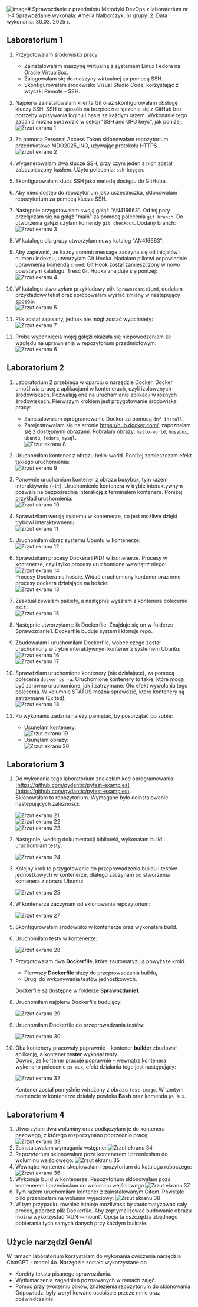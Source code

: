 ![image](https://github.com/user-attachments/assets/a61fed2f-0571-4b13-975e-6fa4ab3c0400)# Sprawozdanie z przedmiotu Metodyki DevOps z laboratorium nr 1-4
Sprawozdanie wykonała: Amelia Nalborczyk, nr grupy: 2.
Data wykonania: 30.03. 2025 r.
## Laboratorium 1  

1. Przygotowałam środowisko pracy  
   - Zainstalowałam maszynę wirtualną z systemem Linux Fedora na Oracle VirtualBox.  
   - Zalogowałam się do maszyny wirtualnej za pomocą SSH.  
   - Skonfigurowałam środowisko Visual Studio Code, korzystając z wtyczki Remote - SSH.  

2. Najpierw zainstalowałam klienta Git oraz skonfigurowałam obsługę kluczy SSH. SSH to sposób na bezpieczne łączenie się z GitHub bez potrzeby wpisywania loginu i hasła za każdym razem. Wykonanie tego zadania można sprawdzić w sekcji "SSH and GPG keys", jak poniżej:  
![Zrzut ekranu 1](screenshots/1.PNG)  

3. Za pomocą Personal Access Token sklonowałam repozytorium przedmiotowe MDO2025_INO, używając protokołu HTTPS.  
![Zrzut ekranu 2](screenshots/2.PNG)  

4. Wygenerowałam dwa klucze SSH, przy czym jeden z nich został zabezpieczony hasłem. Użyto polecenia: `ssh-keygen`.  

5. Skonfigurowałam klucz SSH jako metodę dostępu do GitHuba.  

6. Aby mieć dostęp do repozytorium jako uczestniczka, sklonowałam repozytorium za pomocą klucza SSH.  

7. Następnie przygotowałam swoją gałąź "AN416663". Od tej pory przełączam się na gałąź "main" za pomocą polecenia `git branch`. Do utworzenia gałęzi użyłam komendy `git checkout`. Dodany branch:  
![Zrzut ekranu 3](screenshots/3.PNG)  

8. W katalogu dla grupy utworzyłam nowy katalog "AN416663".  

9. Aby zapewnić, że każdy commit message zaczyna się od inicjałów i numeru indeksu, utworzyłam Git Hooka. Nadałam plikowi odpowiednie uprawnienia komendą `chmod`. Git Hook został zamieszczony w nowo powstałym katalogu. Treść Git Hooka znajduje się poniżej:  
![Zrzut ekranu 4](screenshots/4.PNG)  

10. W katalogu stworzyłam przykładowy plik `Sprawozdanie1.md`, dodałam przykładowy tekst oraz spróbowałam wysłać zmiany w następujący sposób:  
![Zrzut ekranu 5](screenshots/5.PNG)  

11. Plik został zapisany, jednak nie mógł zostać wypchnięty:  
![Zrzut ekranu 7](screenshots/7.PNG)  

13. Próba wypchnięcia mojej gałęzi okazała się niepowodzeniem ze względu na uprawnienia w repozytorium przedmiotowym:  
![Zrzut ekranu 6](screenshots/6.PNG)  

## Laboratorium 2  

1. Laboratorium 2 przebiega w oparciu o narzędzie Docker. Docker umożliwia pracę z aplikacjami w kontenerach, czyli izolowanych środowiskach. Pozwalają one na uruchamianie aplikacji w różnych środowiskach. Pierwszym krokiem jest przygotowanie środowiska pracy:  
   - Zainstalowałam oprogramowanie Docker za pomocą `dnf install`.  
   - Zarejestrowałam się na stronie https://hub.docker.com/, zapoznałam się z dostępnymi obrazami. Pobrałam obrazy: `hello-world`, `busybox`, `ubuntu`, `fedora`, `mysql`.  
![Zrzut ekranu 8](screenshots/8.PNG)  

2. Uruchomiłam kontener z obrazu hello-world. Poniżej zamieszczam efekt takiego uruchomienia:  
![Zrzut ekranu 9](screenshots/9.PNG)  

3. Ponownie uruchamiam kontener z obrazu busybox, tym razem interaktywnie (`-it`). Uruchomienie kontenera w trybie interaktywnym pozwala na bezpośrednią interakcję z terminalem kontenera. Poniżej przykład uruchomienia:  
![Zrzut ekranu 10](screenshots/10.PNG)  

4. Sprawdziłam wersję systemu w kontenerze, co jest możliwe dzięki trybowi interaktywnemu:  
![Zrzut ekranu 11](screenshots/11.PNG)  

5. Uruchomiłam obraz systemu Ubuntu w kontenerze:  
![Zrzut ekranu 12](screenshots/12.PNG)  

6. Sprawdziłam procesy Dockera i PID1 w kontenerze. Procesy w kontenerze, czyli tylko procesy uruchomione wewnątrz niego:  
![Zrzut ekranu 14](screenshots/14.PNG)  
Procesy Dockera na hoście. Widać uruchomiony kontener oraz inne procesy dockera działające na hoście:  
![Zrzut ekranu 13](screenshots/13.PNG)  

7. Zaaktualizowałam pakiety, a następnie wyszłam z kontenera polecenie `exit`:  
![Zrzut ekranu 15](screenshots/15.PNG)  

8. Następnie utworzyłam plik Dockerfile. Znajduje się on w folderze Sprawozdanie1. Dockerfile buduje system i klonuje repo.  

9. Zbudowałam i uruchomiłam Dockerfile, wobec czego został uruchomiony w trybie interaktywnym kontener z systemem Ubuntu:  
![Zrzut ekranu 16](screenshots/16.PNG)  
![Zrzut ekranu 17](screenshots/17.PNG)  

10. Sprawdziłam uruchomione kontenery (nie działające), za pomocą polecenia `docker ps -a`. Uruchomione kontenery to takie, które mogą być zarówno uruchomione, jak i zatrzymane. Oto efekt wywołania tego polecenia. W kolumnie STATUS można sprawdzić, które kontenery są zatrzymane (Exited).  
![Zrzut ekranu 18](screenshots/18.PNG)  

11. Po wykonaniu zadania należy pamiętać, by posprzątać po sobie:  
    - Usunęłam kontenery:  
![Zrzut ekranu 19](screenshots/19.PNG)  
    - Usunęłam obrazy:  
![Zrzut ekranu 20](screenshots/20.PNG)  
## Laboratorium 3  

1. Do wykonania tego laboratorium znalazłam kod oprogramowania: [https://github.com/pydantic/pytest-examples](https://github.com/pydantic/pytest-examples).  
   Sklonowałam to repozytorium. Wymagane było doinstalowanie następujących zależności:  

   ![Zrzut ekranu 21](screenshots/21.PNG)  
   ![Zrzut ekranu 22](screenshots/22.PNG)  
   ![Zrzut ekranu 23](screenshots/23.PNG)  

2. Następnie, według dokumentacji biblioteki, wykonałam build i uruchomiłam testy:  

   ![Zrzut ekranu 24](screenshots/24.PNG)  

3. Kolejny krok to przygotowanie do przeprowadzenia buildu i testów jednostkowych w kontenerze, dlatego zaczynam od stworzenia kontenera z obrazu Ubuntu:  

   ![Zrzut ekranu 25](screenshots/25.PNG)  

4. W kontenerze zaczynam od sklonowania repozytorium:  

   ![Zrzut ekranu 27](screenshots/27.PNG)  

5. Skonfigurowałam środowisko w kontenerze oraz wykonałam build.  

6. Uruchomiłam testy w kontenerze:  

   ![Zrzut ekranu 28](screenshots/28.PNG)  

7. Przygotowałam dwa **Dockerfile**, które zautomatyzują powyższe kroki.  
   - Pierwszy **Dockerfile** służy do przeprowadzania buildu,  
   - Drugi do wykonywania testów jednostkowych.  

   Dockerfile są dostępne w folderze **Sprawozdanie1**.  

8. Uruchomiłam najpierw Dockerfile budujący:  

   ![Zrzut ekranu 29](screenshots/29.PNG)  

9. Uruchomiłam Dockerfile do przeprowadzania testów:  

   ![Zrzut ekranu 30](screenshots/30.PNG)  

10. Oba kontenery pracowały poprawnie – kontener **builder** zbudował aplikację, a kontener **tester** wykonał testy.  
    Dowód, że kontener pracuje poprawnie – wewnątrz kontenera wykonano polecenie `ps aux`, efekt działania tego jest następujący:  

    ![Zrzut ekranu 32](screenshots/32.PNG)  

    Kontener został pomyślnie wdrożony z obrazu `test-image`. W tamtym momencie w kontenerze działały powłoka **Bash** oraz komenda `ps aux`.  

## Laboratorium 4
1. Utworzyłam dwa woluminy oraz podłączyłam je do kontenera bazowego, z którego rozpoczynano poprzednio pracę:
![Zrzut ekranu 33](screenshots/33.PNG)
2. Zainstalowałam wymagania wstępne:
![Zrzut ekranu 34](screenshots/34.PNG)
3. Repozytorium sklonowałam poza kontenerem i przeniosłam do woluminu wejściowego:
 ![Zrzut ekranu 35](screenshots/35.PNG)
4. Wewnątrz kontenera skopiowałam repozytorium do katalogu roboczego:
 ![Zrzut ekranu 36](screenshots/36.PNG)
5. Wykonuje build w kontenerze. Repozytorium sklonowałam poza kontenerem i przeniosłam do woluminu wejściowego
 ![Zrzut ekranu 37](screenshots/37.PNG)
6. Tym razem uruchomiłam kontener z zainstalowanym Gitem. Powstałe pliki przeniosłam na wolumin wyjściowy:
 ![Zrzut ekranu 38](screenshots/38.PNG)
7. W tym przypadku również istnieje możliwość by zautomatyzować cały proces, poprzez plik Dockerfile. Aby zoptymalizować budowanie obrazu można wykorzystać 'RUN --mount'. Opcja ta oszczędza zbędnego pobierania tych samych danych przy każdym buildzie.


## Użycie narzędzi GenAI
W ramach laboratorium korzystałam do wykonania ćwiczenia narzędzia ChatGPT - model 4o. 
Narzędzie zostało wykorzystane do 
- Korekty tekstu pisanego sprawozdania.
- Wytłumaczenia zagadnień poznawanych w ramach zajęć.
- Pomoc przy tworzeniu plików, znalezienia repozytorium do sklonowania
Odpowiedzi były weryfikowane osobiście przeze mnie  oraz doświadczalnie.


